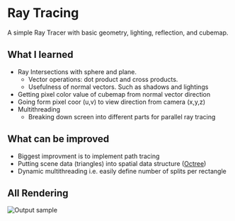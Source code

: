 # Ray Tracing
A simple Ray Tracer with basic geometry, lighting, reflection, and cubemap. 

## What I learned
- Ray Intersections with sphere and plane. 
  - Vector operations: dot product and cross products.
  - Usefulness of normal vectors. Such as shadows and lightings
- Getting pixel color value of cubemap from normal vector direction
- Going form pixel coor (u,v) to view direction from camera (x,y,z)
- Multithreading
  - Breaking down screen into different parts for parallel ray tracing
## What can be improved
- Biggest improvment is to implement path tracing
- Putting scene data (triangles) into spatial data structure ([Octree](https://github.com/DharshanV/Octree-QuadTree))
- Dynamic multithreading i.e. easily define number of splits per rectangle

## All Rendering
![Output sample](https://i.imgur.com/fwfgw0l.png)
